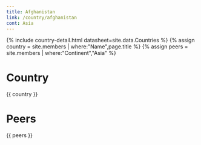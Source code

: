 ```yaml
---
title: Afghanistan
link: /country/afghanistan
cont: Asia
---
```

{% include country-detail.html datasheet=site.data.Countries %}
{% assign country = site.members | where:"Name",page.title %}
{% assign peers = site.members | where:"Continent","Asia" %}

# Country
{{ country }}

# Peers
{{ peers }}
